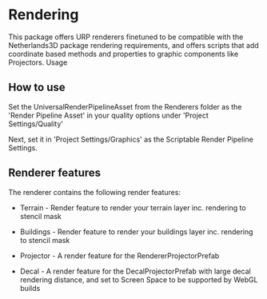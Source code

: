 Rendering
===============

This package offers URP renderers finetuned to be compatible with the Netherlands3D package rendering requirements, and offers scripts that add coordinate based methods and properties to graphic components like Projectors.
Usage

## How to use

Set the UniversalRenderPipelineAsset from the Renderers folder as the 'Render Pipeline Asset' in your quality options under 'Project Settings/Quality' 

Next, set it in 'Project Settings/Graphics' as the Scriptable Render Pipeline Settings.

## Renderer features

The renderer contains the following render features:

- Terrain - Render feature to render your terrain layer inc. rendering to stencil mask

- Buildings - Render feature to render your buildings layer inc. rendering to stencil mask

- Projector - A render feature for the RendererProjectorPrefab

- Decal - A render feature for the DecalProjectorPrefab with large decal rendering distance, and set to Screen Space to be supported by WebGL builds








